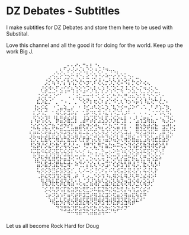 # DZ Debates - Subtitles
I make subtitles for DZ Debates and store them here to be used with Substital.

Love this channel and all the good it for doing for the world. Keep up the work Big J.

⠀⠀⠀⠀⠀⠀⠀⠀⠀⠀⠀⠀⠀⠀⠀⠀⡀⡀⡠⡀⠤⡀⡄⠠⡀⠀⠀⠀⠀⠀⠀⠀⠀⠀⠀⠀⠀⠀⠀⠀⠀⠀⠀⠀⠀⠀⠀⠀⠀
⠀⠀⠀⠀⠀⠀⠀⠀⠀⠀⠀⠀⠀⡀⢆⠋⡔⢜⠔⢌⢆⡑⢕⠰⡨⡘⠲⢤⢄⡀⠀⠀⠀⠀⠀⠀⠀⠀⠀⠀⠀⠀⠀⠀⠀⠀⠀⠀⠀
⠀⠀⠀⠀⠀⠀⠀⠀⠀⠀⠀⡠⢪⢌⡕⢑⡢⡓⠸⡑⡄⣕⢑⡱⢘⠔⠵⡒⡔⡱⡑⡅⢢⠄⣀⠀⠀⠀⠀⠀⠀⠀⠀⠀⠀⠀⠀⠀⠀
⠀⠀⠀⠀⠀⠀⠀⠀⠀⠀⡨⡊⢦⠱⡐⡅⢣⢪⡑⢜⠢⡲⢂⠎⢜⢌⡒⡱⡑⢜⠬⠪⡅⡓⢔⠕⢔⢄⠀⠀⠀⠀⠀⠀⠀⠀⠀⠀⠀
⠀⠀⠀⠀⠀⠀⠀⠀⠀⡜⣪⠺⠢⡋⢔⢊⣊⢦⢑⢕⢑⡩⢢⢇⠢⡱⢘⢌⢕⠥⣝⠸⢌⢎⠢⡍⠲⢔⢅⠢⠀⠀⠀⠀⠀⠀⠀⠀⠀
⠀⠀⠀⠀⠀⠀⠀⠀⢐⢜⡵⣩⢙⠔⠋⠈⢀⠘⢨⣂⠭⠤⢵⠨⡃⣕⢡⢊⠦⡱⢌⠶⣡⣍⢣⡊⡇⢣⠣⡩⢃⠄⠀⠀⠀⠀⠀⠀⠀
⠀⠀⠀⠀⠀⠀⠀⠀⣎⡱⣕⡐⠁⡀⠐⠠⢀⠈⡀⠑⢕⠝⡆⢖⢌⠆⡔⡑⠪⢂⢆⠱⡢⠢⡥⢪⠸⣌⢕⠓⢜⡐⠄⠀⠀⠀⠀⠀⠀
⠀⠀⠀⠀⠀⠀⠀⢸⡢⡪⢮⠀⠐⢈⣤⢵⣀⡔⠀⠂⠸⣊⠴⠣⢕⠥⡱⡈⢧⡑⡪⠒⡬⠕⠊⠠⠡⢀⠃⠜⢱⠌⡳⡀⠀⠀⠀⠀⠀
⠀⠀⠀⠀⠀⠀⠀⣇⡜⡱⣍⡀⢁⡳⣣⢗⢽⢞⡎⠀⢡⡗⣙⣣⡹⡘⣦⢱⢑⡬⠱⡜⠃⠐⡀⢂⠐⠠⡈⠌⠱⢣⣙⢆⠀⠀⠀⠀⠀
⠀⠀⠀⠀⠀⠀⢠⠱⡬⢪⢜⢅⠈⡷⣭⡫⣷⣋⡇⢀⣼⠞⡴⡕⣨⣣⡣⡲⡱⣎⢓⡇⢈⠐⣡⢲⣫⢷⣦⡐⠈⢦⡨⣓⠄⠀⠀⠀⠀
⠀⠀⠀⠀⠀⠀⠨⣎⣎⢑⣕⡉⡷⣌⣚⠝⠎⣃⣤⣾⢗⡝⡪⢚⢦⡌⡡⡳⢌⣥⢩⡇⠠⠀⣿⢵⡳⡾⣮⣗⠀⣲⡚⡧⡂⠀⠀⠀⠀
⠀⠀⠀⠀⠀⠀⢎⡶⠮⡪⢞⡾⣼⢢⡻⡽⣻⡝⣏⢾⠬⡮⣩⢫⡢⡻⣜⢑⢕⡕⣣⢽⣴⢀⠻⣝⣽⡺⡷⠍⣠⡿⣙⢮⠁⠀⠀⠀⠀
⠀⠀⠀⠀⠀⠀⢪⡫⡙⣏⣯⢗⢓⢷⣱⡛⣮⣚⡝⢎⡟⡾⢢⢍⢮⠩⣬⡳⢥⡣⢍⢶⡫⣷⣬⣌⣨⢮⢵⣞⣗⣵⡫⠁⠀⠀⠀⠀⠀
⠀⠀⠀⠀⠀⠀⠸⣕⡽⡜⡪⣜⠕⡷⡡⢯⢜⢜⣐⠄⠸⡛⡙⣅⠻⡍⣦⣓⠦⠭⢖⡑⢽⢪⡮⣫⢷⢽⢾⢞⡵⣣⠃⠀⠀⠀⠀⠀⠀
⠀⠀⠀⠀⠀⠀⠸⡭⣯⠺⢮⢞⣝⣯⢫⢮⡪⡏⠢⠢⡊⠰⣌⢨⢁⡓⡤⡢⠕⣓⠱⢎⢪⡣⣫⢵⠯⣫⡓⡝⢢⡃⠀⠀⠀⠀⠀⠀⠀
⠀⠀⠀⠀⠀⠀⠀⢫⡜⢯⡺⣎⣾⢞⡧⣭⣹⢕⠩⢎⠍⡈⡢⢌⢅⢭⢘⠪⡩⢎⡜⣭⡓⡮⣅⢣⡛⣬⢪⣪⠵⠀⠀⠀⠀⠀⠀⠀⠀
⠀⠀⠀⠀⠀⠀⠀⠈⣭⡣⣯⡺⣪⣟⢷⣓⢾⠂⠵⢙⡊⡌⣎⢆⠣⡲⣩⠍⢎⡮⣳⢣⡟⢼⡨⡈⣗⢌⢧⡣⠇⠀⠀⠀⠀⠀⠀⠀⠀
⠀⠀⠀⠀⠀⠀⠀⠀⢧⡺⡪⡳⣛⡮⣳⡳⣫⡊⡀⢇⠔⠥⡪⢘⢊⠖⡅⠮⢣⢞⣭⡣⣟⢜⡜⡅⢮⢜⢇⡗⠀⠀⠀⠀⠀⠀⠀⠀⠀
⠀⠀⠀⠀⠀⠀⠀⠀⠠⣟⢮⡫⡽⣹⢕⣯⢻⡠⠞⡀⢃⢔⢤⡑⡕⡹⡘⢦⡻⡕⣧⠻⣜⢣⢛⠬⡮⡺⢕⠃⠀⠀⠀⠀⠀⠀⠀⠀⠀
⠀⠀⠀⠀⠀⠀⠀⠀⠀⢹⢮⡹⣗⢗⡽⣎⢷⣵⠡⢕⢤⡊⣮⢼⡝⣑⣮⡳⣕⣝⢮⢝⢾⡱⣙⢎⢮⡺⡊⠀⠀⠀⠀⠀⠀⠀⠀⠀⠀
⠀⠀⠀⠀⠀⠀⠀⠀⠀⠈⡪⢜⢧⡻⢪⡏⣗⣵⡻⣕⢟⣋⡲⠧⣯⣝⠷⣝⢮⣓⢟⡜⢦⢳⣩⢎⡮⡚⠀⠀⠀⠀⠀⠀⠀⠀⠀⠀⠀
⠀⠀⠀⠀⠀⠀⠀⠀⠀⠀⠨⡖⢝⡵⡱⣋⢶⢫⣞⢟⣽⣭⣞⣻⢼⢮⣽⢕⣫⣶⣕⣻⡶⣯⢳⢯⡛⠀⠀⠀⠀⠀⠀⠀⠀⠀⠀⠀⠀
⠀⠀⠀⠀⠀⠀⠀⠀⠀⠀⠀⠘⢯⣖⡳⡕⢯⡳⣫⣻⣕⢷⢝⢭⡻⣫⢺⡻⣝⡾⣪⣳⢯⡾⠓⠉⠀⠀⠀⠀⠀⠀⠀⠀⠀⠀⠀⠀⠀
⠀⠀⠀⠀⠀⠀⠀⠀⠀⠀⠀⠀⠀⠙⢽⣻⣳⡹⡯⣳⢾⣕⢯⡳⣜⣕⡳⢮⣕⡽⠞⠝⠁⠀⠀⠀⠀⠀⠀⠀⠀⠀⠀⠀⠀⠀⠀⠀⠀
⠀⠀⠀⠀⠀⠀⠀⠀⠀⠀⠀⠀⠀⠀⠀⠀⠉⠉⠙⠛⠉⠑⠛⠛⠚⠙⠉⠁⠈⠀⠀⠀⠀⠀⠀⠀⠀⠀⠀⠀⠀⠀⠀⠀⠀⠀⠀⠀⠀

Let us all become Rock Hard for Doug
